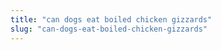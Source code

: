 ```yaml
---
title: "can dogs eat boiled chicken gizzards"
slug: "can-dogs-eat-boiled-chicken-gizzards"
---
```


